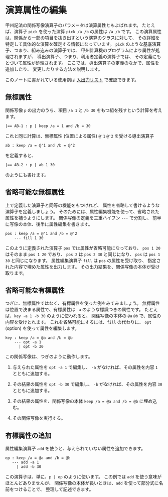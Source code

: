# 演算属性の編集


甲州記法の関係写像演算子のパラメータは演算属性ともよばれます。
たとえば、演算子 `pick` を使った演算 `pick /a /b` の属性は `/a /b` です。
この演算属性は、関係から一部の項目を抜き出すという演算のクラスに対して、
その詳細を特定して具体的な演算を確定する情報になっています。
`pick` のような基底演算子、つまり、組み込みの演算子では、
甲州計算機のプログラムにより属性が処理されますが、
導出演算子、つまり、利用者定義の演算子では、
その定義にもとづいて属性が処理されます。
ここでは、導出演算子の定義のなかで、属性を追加したり、
変更したりする方法を説明します。

このノートに書かれている使用例は [入出力リスト][INOUT.md] で確認できます。


無標属性
------------------------------------------------------------------

関係写像 `p` の出力のうち、項目 `/a 1` と `/b 30`
をもつ組を残すという計算を考えます。

```
|== AB-1 : p | keep /a = 1 and /b = 30
```

これと同じ計算は、無標属性 (位置による属性) `@'1` `@'2` を受ける導出演算子

```
ab : keep /a = @'1 and /b = @'2
```

を定義すると、

```
|== AB-2 : p | ab 1 30
```

のようにも書けます。


省略可能な無標属性
------------------------------------------------------------------

上で定義した演算子と同等の機能をもつけれど、
属性を省略して書けるような演算子を定義しましょう。
そのためには、属性編集機能を使って、省略された属性を補うようにします。
関係写像の定義を三重ハイフン `---` で分割し、
前半に写像の本体、後半に属性編集を書きます。

```
pos : keep /a = @'1 and /b = @'2
    --- fill 1 30
```

このように定義された演算子 `pos` では属性が省略可能になっており、
`pos 1 20` はそのまま `pos 1 20` であり、
`pos 2` は `pos 2 30` と同じになり、
`pos` は `pos 1 30` と同じになります。
属性編集演算子 `fill` は `pos` の属性を受け取り、
指定された内容で埋めた属性を出力します。
その出力結果を、関係写像の本体が受け取ります。


省略可能な有標属性
------------------------------------------------------------------

つぎに、無標属性ではなく、有標属性を使った例をみてみましょう。
無標属性は位置で決まる属性で、有標属性は `-a` のような標識つきの属性です。
たとえば、`key -a 1 -b 30` のように使われると、
関係写像の本体の `@a` `@b` で、属性の内容を受けとれます。
これを省略可能にするには、`fill` の代わりに、
`opt` (option) を使って属性を編集します。

```
key : keep /a = @a and /b = @b
    --- opt -a 1
      | opt -b 30
```

この関係写像は、つぎのように動作します。

 1. 与えられた属性を `opt -a 1` で編集し、
    `-a` がなければ、その属性を内容 `1` とともに追加する。

 2. その結果の属性を `opt -b 30` で編集し、
    `-b` がなければ、その属性を内容 `30` とともに追加する。

 3. その結果の属性を、関係写像の本体 `keep /a = @a and /b = @b` に埋め込む。

 4. その関係写像を実行する。


有標属性の追加
------------------------------------------------------------------

属性編集演算子 `add` を使うと、与えられていない属性を追加できます。

```
op : keep /a = @a and /b = @b
   --- add -a 1
     | add -b 30
```

この演算子は、単に、`p | op` のように使います。
この例では `add` を使う意味がほとんどありませんが、
関係写像の本体が長いときは、`add` を使って部分式に名前をつけることで、
整理して記述できます。


[INOUT.md]: script/INOUT.md
